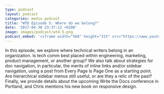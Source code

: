 ```yaml
---
type: podcast
layout: podcast
categories: media podcast
title: "WTD Episode 5: Where do we belong?"
date: '2017-04-30 23:37:12 +0200'
image: images/podcast/wtd-5.png
podcast_embed: '<iframe width="560" height="315" src="https://www.youtube.com/embed/EpRkt7zDRC4" frameborder="0" allowfullscreen></iframe>'
---
```


In this episode, we explore where technical writers belong in an organization. Is tech comm best placed within engineering, marketing, product management, or another group? We also talk about strategies for doc navigation, in particular, the merits of inline links and/or sidebar navigation, using a post from Every Page Is Page One as a starting point. Are hierarchical sidebar menus still useful, or are they a relic of the past? Finally, we provide details about the upcoming Write the Docs conference in Portland, and Chris mentions his new book on responsive design. 
